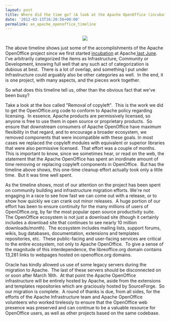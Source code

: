 ```yaml
---
layout: post
title: Where did the time go? (A look at the Apache OpenOffice (incubating) timeline)
date: '2012-03-13T16:20:56+00:00'
permalink: an_apache_openoffice_timeline
---
```

<div align="center"> 
    <p><img src="https://blogs.apache.org/OOo/mediaresource/45328134-cd06-4a61-9660-d3a4cfbdfa95" /></p> 
    <div align="left"> 
      <p>The above timeline shows just some of the accomplishments of the Apache OpenOffice project since we first started <a href="http://incubator.apache.org/">incubation</a> at Apache<a href="http://wiki.apache.org/incubator/OpenOfficeProposal"> last June</a>.&nbsp; I've arbitrarily categorized the items as Infrastructure, Community or Development, knowing full well that any such act of categorization is dubious at best.&nbsp; There is a lot of overlap, and something I put under Infrastructure could arguably also be other categories as well.&nbsp; In the end, it is one project, with many aspects, and the pieces work together.</p> 
      <p>So what does this timeline tell us, other than the obvious fact that we've been busy?<br /></p> 
      <p>Take a look at the box called &quot;Removal of copyleft&quot;.&nbsp; This is the work we did to get the OpenOffice.org code to conform to Apache policy regarding licensing.&nbsp; In essence, Apache products are permissively licensed, so anyone is free to use them in open source or proprietary products.&nbsp; So ensure that downstream consumers of Apache OpenOffice have maximum flexibility in that regard, and to encourage a broader ecosystem, we removed components that were incompatible with these goals. In most cases we replaced the copyleft modules with equivalent or superior libraries that were also permissive licensed.&nbsp; That effort was a couple of months.&nbsp; This is important to know, since we sometimes hear, or read on the web, the statement that the Apache OpenOffice has spent an inordinate amount of time removing or replacing copyleft components in OpenOffice.&nbsp; But has the timeline above shows, this one-time cleanup effort actually took only a little time.&nbsp; But it was time well spent.<br /></p> 
      <p>As the timeline shows, most of our attention on the project has been spent on community building and infrastructure migration efforts. We're not engaging in a race to see how fast we can come out with a release, or to show how quickly we can crank out minor releases.&nbsp; A huge portion of our effort has been to ensure continuity for the many millions of users of OpenOffice.org, by far the most popular open source productivity suite.&nbsp; The OpenOffice ecosystem is not just a download site (though it certainly includes a download site that continues to see nearly 10 million downloads/month).&nbsp; The ecosystem includes mailing lists, support forums, wikis, bug databases, documentation, extensions and templates repositories, etc.&nbsp; These public-facing and user-facing services are critical to the entire ecosystem, not only to Apache OpenOffice.&nbsp; To give a sense of the magnitude of this interdependence, the libreoffice.org domain contains 13,281 links to webpages hosted on openoffice.org domains. </p> 
      <p>Oracle has kindly allowed us use of some legacy servers during the migration to Apache.&nbsp; The last of these servers should be disconnected on or soon after March 16th.&nbsp; At that point the Apache OpenOffice infrastructure will be entirely hosted by Apache, aside from the extensions and templates repositories which are graciously hosted by SourceForge.&nbsp; So our migration is complete.&nbsp; A round of thanks is due, from all sides, for the efforts of the Apache Infrastructure team and Apache OpenOffice volunteers who worked tirelessly to ensure that the OpenOffice web presence was preserved and can continue to be a valuable resource for OpenOffice users, as well as other projects based on the same codebase.&nbsp; </p> 
    </div> 
  </div>
